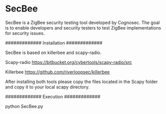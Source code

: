 # SecBee

SecBee is a ZigBee security testing tool developed by Cognosec. The goal is to enable developers and security testers to test ZigBee implementations for security issues.


#############
Installation
#############

SecBee is based on killerbee and scapy-radio.

Scapy-radio 
https://bitbucket.org/cybertools/scapy-radio/src

Killerbee
https://github.com/riverloopsec/killerbee

After installing both tools please copy the files located in the Scapy folder and copy it to your local scapy directory.

#############
Execution
#############

python SecBee.py
